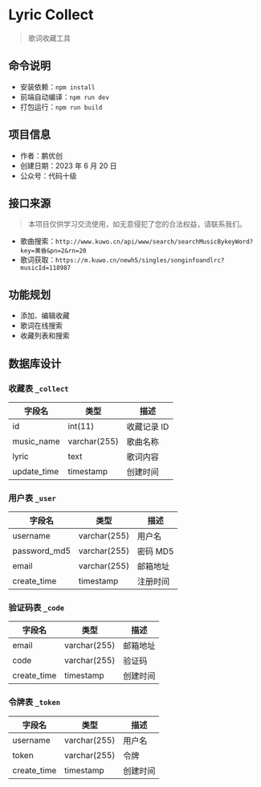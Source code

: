 # Lyric Collect

> 歌词收藏工具

## 命令说明

- 安装依赖：`npm install`
- 前端自动编译：`npm run dev`
- 打包运行：`npm run build`

## 项目信息

- 作者：鹏优创
- 创建日期：2023 年 6 月 20 日
- 公众号：代码十级

## 接口来源

> 本项目仅供学习交流使用，如无意侵犯了您的合法权益，请联系我们。

- 歌曲搜索：`http://www.kuwo.cn/api/www/search/searchMusicBykeyWord?key=黄昏&pn=2&rn=20`
- 歌词获取：`https://m.kuwo.cn/newh5/singles/songinfoandlrc?musicId=118987`

## 功能规划

- 添加、编辑收藏
- 歌词在线搜索
- 收藏列表和搜索

## 数据库设计

### 收藏表 `_collect`

| 字段名      | 类型         | 描述        |
| ----------- | ------------ | ----------- |
| id          | int(11)      | 收藏记录 ID |
| music_name  | varchar(255) | 歌曲名称    |
| lyric       | text         | 歌词内容    |
| update_time | timestamp    | 创建时间    |


### 用户表 `_user`

| 字段名       | 类型         | 描述     |
| ------------ | ------------ | -------- |
| username     | varchar(255) | 用户名   |
| password_md5 | varchar(255) | 密码 MD5 |
| email        | varchar(255) | 邮箱地址 |
| create_time  | timestamp    | 注册时间 |

### 验证码表 `_code`

| 字段名      | 类型         | 描述     |
| ----------- | ------------ | -------- |
| email       | varchar(255) | 邮箱地址 |
| code        | varchar(255) | 验证码   |
| create_time | timestamp    | 创建时间 |

### 令牌表 `_token`

| 字段名      | 类型         | 描述     |
| ----------- | ------------ | -------- |
| username    | varchar(255) | 用户名   |
| token       | varchar(255) | 令牌     |
| create_time | timestamp    | 创建时间 |